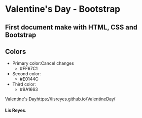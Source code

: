 # Valentine's Day - Bootstrap

## First document make with HTML, CSS and Bootstrap
## Colors

- Primary color:Cancel changes
  - #FF97C1
- Second color:
  - #E0144C
- Third color:
  - #9A1663

[Valentine's Day](https://www.example.com)https://lisreyes.github.io/ValentineDay/

#### Lis Reyes.
